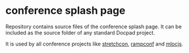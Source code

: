# conference splash page

Repository contains source files of the conference splash page. It can be included as the source folder of any standard Docpad project.

It is used by all conference projects like [stretchcon](https://github.com/prezi/stretchcon), [rampconf](https://github.com/prezi/rampconf) and [mlocjs](http://github.com/prezi/mlocjs).
